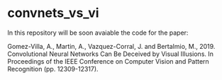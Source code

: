 # convnets_vs_vi

In this repository will be soon avaiable the code for the paper:

Gomez-Villa, A., Martin, A., Vazquez-Corral, J. and Bertalmio, M., 2019. Convolutional Neural Networks Can Be Deceived by Visual Illusions. In Proceedings of the IEEE Conference on Computer Vision and Pattern Recognition (pp. 12309-12317).
